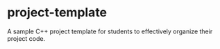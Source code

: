 project-template
================

A sample C++ project template for students to effectively organize their project code.

